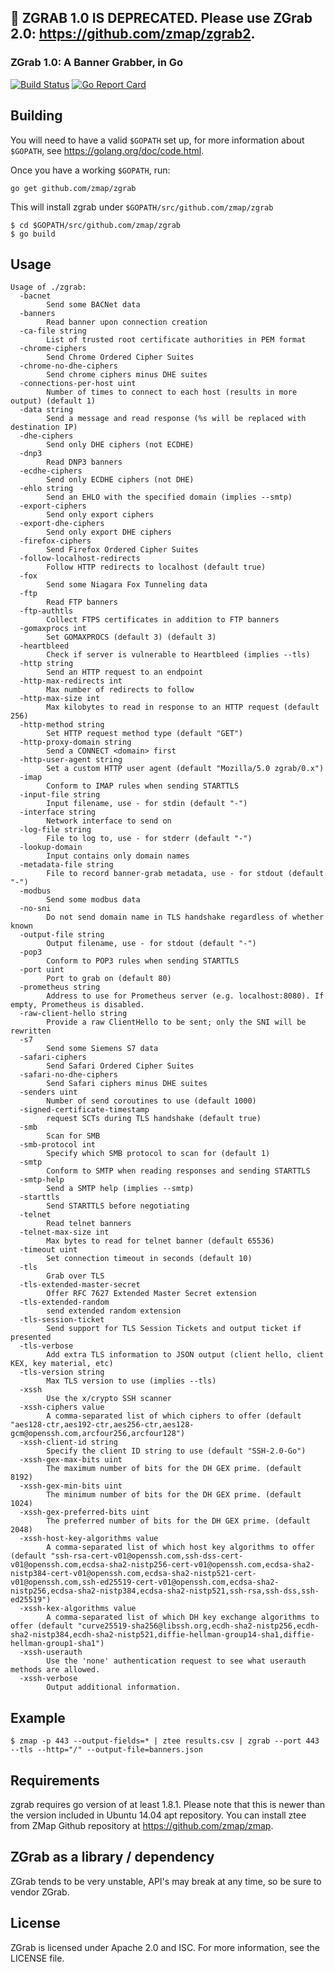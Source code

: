 ## 🚨 **ZGRAB 1.0 IS DEPRECATED**. Please use ZGrab 2.0: https://github.com/zmap/zgrab2. 

### ZGrab 1.0: A Banner Grabber, in Go

[![Build Status](https://travis-ci.org/zmap/zgrab.svg?branch=master)](https://travis-ci.org/zmap/zgrab)
[![Go Report Card](https://goreportcard.com/badge/github.com/zmap/zgrab)](https://goreportcard.com/report/github.com/zmap/zgrab)



## Building

You will need to have a valid `$GOPATH` set up, for more information about `$GOPATH`, see https://golang.org/doc/code.html.

Once you have a working `$GOPATH`, run:

```
go get github.com/zmap/zgrab
```

This will install zgrab under `$GOPATH/src/github.com/zmap/zgrab`

```
$ cd $GOPATH/src/github.com/zmap/zgrab
$ go build
```

## Usage

```
Usage of ./zgrab:
  -bacnet
    	Send some BACNet data
  -banners
    	Read banner upon connection creation
  -ca-file string
    	List of trusted root certificate authorities in PEM format
  -chrome-ciphers
    	Send Chrome Ordered Cipher Suites
  -chrome-no-dhe-ciphers
    	Send chrome ciphers minus DHE suites
  -connections-per-host uint
    	Number of times to connect to each host (results in more output) (default 1)
  -data string
    	Send a message and read response (%s will be replaced with destination IP)
  -dhe-ciphers
    	Send only DHE ciphers (not ECDHE)
  -dnp3
    	Read DNP3 banners
  -ecdhe-ciphers
    	Send only ECDHE ciphers (not DHE)
  -ehlo string
    	Send an EHLO with the specified domain (implies --smtp)
  -export-ciphers
    	Send only export ciphers
  -export-dhe-ciphers
    	Send only export DHE ciphers
  -firefox-ciphers
    	Send Firefox Ordered Cipher Suites
  -follow-localhost-redirects
    	Follow HTTP redirects to localhost (default true)
  -fox
    	Send some Niagara Fox Tunneling data
  -ftp
    	Read FTP banners
  -ftp-authtls
    	Collect FTPS certificates in addition to FTP banners
  -gomaxprocs int
    	Set GOMAXPROCS (default 3) (default 3)
  -heartbleed
    	Check if server is vulnerable to Heartbleed (implies --tls)
  -http string
    	Send an HTTP request to an endpoint
  -http-max-redirects int
    	Max number of redirects to follow
  -http-max-size int
    	Max kilobytes to read in response to an HTTP request (default 256)
  -http-method string
    	Set HTTP request method type (default "GET")
  -http-proxy-domain string
    	Send a CONNECT <domain> first
  -http-user-agent string
    	Set a custom HTTP user agent (default "Mozilla/5.0 zgrab/0.x")
  -imap
    	Conform to IMAP rules when sending STARTTLS
  -input-file string
    	Input filename, use - for stdin (default "-")
  -interface string
    	Network interface to send on
  -log-file string
    	File to log to, use - for stderr (default "-")
  -lookup-domain
    	Input contains only domain names
  -metadata-file string
    	File to record banner-grab metadata, use - for stdout (default "-")
  -modbus
    	Send some modbus data
  -no-sni
    	Do not send domain name in TLS handshake regardless of whether known
  -output-file string
    	Output filename, use - for stdout (default "-")
  -pop3
    	Conform to POP3 rules when sending STARTTLS
  -port uint
    	Port to grab on (default 80)
  -prometheus string
    	Address to use for Prometheus server (e.g. localhost:8080). If empty, Prometheus is disabled.
  -raw-client-hello string
    	Provide a raw ClientHello to be sent; only the SNI will be rewritten
  -s7
    	Send some Siemens S7 data
  -safari-ciphers
    	Send Safari Ordered Cipher Suites
  -safari-no-dhe-ciphers
    	Send Safari ciphers minus DHE suites
  -senders uint
    	Number of send coroutines to use (default 1000)
  -signed-certificate-timestamp
    	request SCTs during TLS handshake (default true)
  -smb
    	Scan for SMB
  -smb-protocol int
    	Specify which SMB protocol to scan for (default 1)
  -smtp
    	Conform to SMTP when reading responses and sending STARTTLS
  -smtp-help
    	Send a SMTP help (implies --smtp)
  -starttls
    	Send STARTTLS before negotiating
  -telnet
    	Read telnet banners
  -telnet-max-size int
    	Max bytes to read for telnet banner (default 65536)
  -timeout uint
    	Set connection timeout in seconds (default 10)
  -tls
    	Grab over TLS
  -tls-extended-master-secret
    	Offer RFC 7627 Extended Master Secret extension
  -tls-extended-random
    	send extended random extension
  -tls-session-ticket
    	Send support for TLS Session Tickets and output ticket if presented
  -tls-verbose
    	Add extra TLS information to JSON output (client hello, client KEX, key material, etc)
  -tls-version string
    	Max TLS version to use (implies --tls)
  -xssh
    	Use the x/crypto SSH scanner
  -xssh-ciphers value
    	A comma-separated list of which ciphers to offer (default "aes128-ctr,aes192-ctr,aes256-ctr,aes128-gcm@openssh.com,arcfour256,arcfour128")
  -xssh-client-id string
    	Specify the client ID string to use (default "SSH-2.0-Go")
  -xssh-gex-max-bits uint
    	The maximum number of bits for the DH GEX prime. (default 8192)
  -xssh-gex-min-bits uint
    	The minimum number of bits for the DH GEX prime. (default 1024)
  -xssh-gex-preferred-bits uint
    	The preferred number of bits for the DH GEX prime. (default 2048)
  -xssh-host-key-algorithms value
    	A comma-separated list of which host key algorithms to offer (default "ssh-rsa-cert-v01@openssh.com,ssh-dss-cert-v01@openssh.com,ecdsa-sha2-nistp256-cert-v01@openssh.com,ecdsa-sha2-nistp384-cert-v01@openssh.com,ecdsa-sha2-nistp521-cert-v01@openssh.com,ssh-ed25519-cert-v01@openssh.com,ecdsa-sha2-nistp256,ecdsa-sha2-nistp384,ecdsa-sha2-nistp521,ssh-rsa,ssh-dss,ssh-ed25519")
  -xssh-kex-algorithms value
    	A comma-separated list of which DH key exchange algorithms to offer (default "curve25519-sha256@libssh.org,ecdh-sha2-nistp256,ecdh-sha2-nistp384,ecdh-sha2-nistp521,diffie-hellman-group14-sha1,diffie-hellman-group1-sha1")
  -xssh-userauth
    	Use the 'none' authentication request to see what userauth methods are allowed.
  -xssh-verbose
    	Output additional information.
```

## Example

```
$ zmap -p 443 --output-fields=* | ztee results.csv | zgrab --port 443 --tls --http="/" --output-file=banners.json
```

## Requirements

zgrab requires go version of at least 1.8.1. Please note that this is newer than the version included in Ubuntu 14.04 apt repository. You can install ztee from ZMap Github repository at https://github.com/zmap/zmap.


## ZGrab as a library / dependency

ZGrab tends to be very unstable, API's may break at any time, so be sure to vendor ZGrab.

## License

ZGrab is licensed under Apache 2.0 and ISC. For more information, see the LICENSE file.
